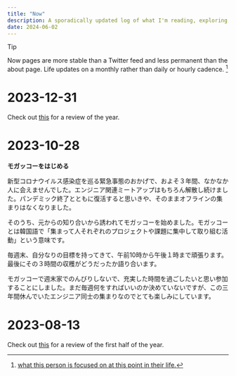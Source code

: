 ```yaml
---
title: "Now"
description: A sporadically updated log of what I'm reading, exploring, and thinking about
date: 2024-06-02
---
```


> [!tip]
> Now pages are more stable than a Twitter feed and less permanent than the about page.
> Life updates on a monthly rather than daily or hourly cadence. [^now]

# 2023-12-31

Check out [this](/notes/ko-KR-2023-12-31-2023-review) for a review of the year.

# 2023-10-28

**モガッコーをはじめる**

新型コロナウイルス感染症を巡る緊急事態のおかげで、およそ３年間、なかなか人に会えませんでした。エンジニア関連ミートアップはもちろん解散し続けました。パンデミック終了とともに復活すると思いきや、そのままオフラインの集まりはなくなりました。

そのうち、元からの知り合いから誘われてモガッコーを始めました。モガッコーとは韓国語で「集まって人それぞれのプロジェクトや課題に集中して取り組む活動」という意味です。

毎週末、自分なりの目標を持ってきて、午前10時から午後１時まで頑張ります。最後にその３時間の収穫がどうだったか語り合います。

モガッコーで週末家でのんびりしないで、充実した時間を過ごしたいと思い参加することにしました。まだ毎週何をすればいいのか決めていないですが、この三年間休んでいたエンジニア同士の集まりなのでとても楽しみにしています。

# 2023-08-13

Check out [this](/notes/ko-KR-2023-08-13-2023-Mid-Year-Rewind) for a review of the
first half of the year.

[^now]: [what this person is focused on at this point in their life.](https://nownownow.com/about)
